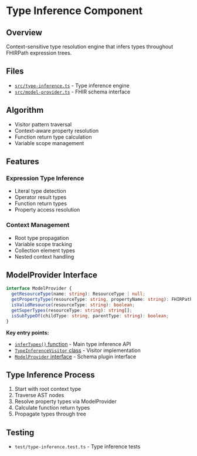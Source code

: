 # Type Inference Component

## Overview
Context-sensitive type resolution engine that infers types throughout FHIRPath expression trees.

## Files
- [`src/type-inference.ts`](../../src/type-inference.ts) - Type inference engine
- [`src/model-provider.ts`](../../src/model-provider.ts) - FHIR schema interface

## Algorithm
- Visitor pattern traversal
- Context-aware property resolution
- Function return type calculation
- Variable scope management

## Features

### Expression Type Inference
- Literal type detection
- Operator result types
- Function return types
- Property access resolution

### Context Management
- Root type propagation
- Variable scope tracking
- Collection element types
- Nested context handling

## ModelProvider Interface
```typescript
interface ModelProvider {
  getResourceType(name: string): ResourceType | null;
  getPropertyType(resourceType: string, propertyName: string): FHIRPathType | null;
  isValidResource(resourceType: string): boolean;
  getSuperTypes(resourceType: string): string[];
  isSubTypeOf(childType: string, parentType: string): boolean;
}
```

**Key entry points:**
- [`inferTypes()` function](../../src/type-inference.ts#L57) - Main type inference API
- [`TypeInferenceVisitor` class](../../src/type-inference.ts#L108) - Visitor implementation
- [`ModelProvider` interface](../../src/model-provider.ts#L3) - Schema plugin interface

## Type Inference Process
1. Start with root context type
2. Traverse AST nodes
3. Resolve property types via ModelProvider
4. Calculate function return types
5. Propagate types through tree

## Testing
- `test/type-inference.test.ts` - Type inference tests